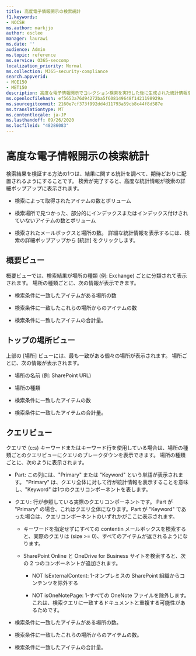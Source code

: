 ```yaml
---
title: 高度電子情報開示の検索統計
f1.keywords:
- NOCSH
ms.author: markjjo
author: esclee
manager: laurawi
ms.date: ''
audience: Admin
ms.topic: reference
ms.service: O365-seccomp
localization_priority: Normal
ms.collection: M365-security-compliance
search.appverid:
- MOE150
- MET150
description: 高度な電子情報開示でコレクション検索を実行した後に生成された統計情報を表示して、検索結果を検証します。
ms.openlocfilehash: ef5653a76d94272ba5f608149648f1421198929a
ms.sourcegitcommit: 2160e7cf373f992dd4d11793a59cb8c44f8d587e
ms.translationtype: MT
ms.contentlocale: ja-JP
ms.lasthandoff: 09/26/2020
ms.locfileid: "48286083"
---
```

# <a name="search-statistics-in-advanced-ediscovery"></a>高度な電子情報開示の検索統計

検索結果を検証する方法の1つは、結果に関する統計を調べて、期待どおりに配置されるようにすることです。 検索が完了すると、高度な統計情報が検索の詳細ポップアップに表示されます。

- 検索によって取得されたアイテムの数とボリューム

- 検索場所で見つかった、部分的にインデックスまたはインデックス付けされていないアイテムの数とボリューム

- 検索されたメールボックスと場所の数。
詳細な統計情報を表示するには、検索の詳細ポップアップから [統計] をクリックします。

## <a name="summary-view"></a>概要ビュー

概要ビューでは、検索結果が場所の種類 (例: Exchange) ごとに分類されて表示されます。 場所の種類ごとに、次の情報が表示できます。

- 検索条件に一致したアイテムがある場所の数

- 検索条件に一致したこれらの場所からのアイテムの数

- 検索条件に一致したアイテムの合計量。

## <a name="top-locations-view"></a>トップの場所ビュー

上部の [場所] ビューには、最も一致がある個々の場所が表示されます。 場所ごとに、次の情報が表示されます。

- 場所の名前 (例: SharePoint URL)

- 場所の種類

- 検索条件に一致したアイテムの数

- 検索条件に一致したアイテムの合計量。

## <a name="queries-view"></a>クエリビュー

クエリで (c:s) キーワードまたはキーワード行を使用している場合は、場所の種類ごとのクエリビューにクエリのブレークダウンを表示できます。 場所の種類ごとに、次のように表示されます。

- Part: この列には、"Primary" または "Keyword" という単語が表示されます。 "Primary" は、クエリ全体に対して行が統計情報を表示することを意味し、"Keyword" は1つのクエリコンポーネントを表します。

- クエリ: 行が参照している実際のクエリコンポーネントです。 Part が "Primary" の場合、これはクエリ全体になります。Part が "Keyword" であった場合は、クエリコンポーネントのいずれかがここに表示されます。
  
  - キーワードを指定せずにすべての contentin メールボックスを検索すると、実際のクエリは (size >= 0)、すべてのアイテムが返されるようになります。
  
  - SharePoint Online と OneDrive for Business サイトを検索すると、次の 2 つのコンポーネントが追加されます。
    
    - NOT IsExternalContent: 1-オンプレミスの SharePoint 組織からコンテンツを除外する
    
    - NOT isOneNotePage: 1-すべての OneNote ファイルを除外します。これは、検索クエリに一致するドキュメントと重複する可能性があるためです。

- 検索条件に一致したアイテムがある場所の数。

- 検索条件に一致したこれらの場所からのアイテムの数。

- 検索条件に一致したアイテムの合計量。
